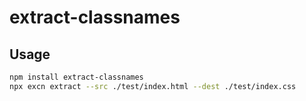 # extract-classnames

## Usage

```sh
npm install extract-classnames
npx excn extract --src ./test/index.html --dest ./test/index.css
```